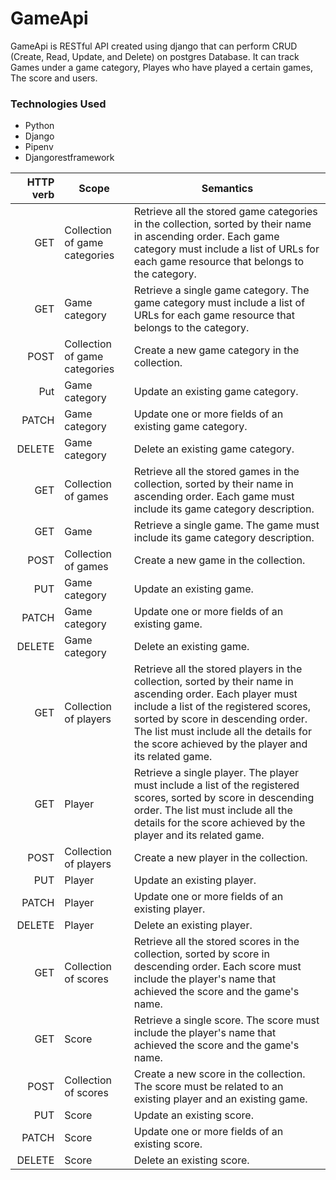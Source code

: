 # GameApi
GameApi is RESTful API created using django that can perform CRUD (Create, Read, Update, and Delete)
on postgres Database. It can track Games under a game category, Playes who have played a certain games, The score and users.

### Technologies Used
- Python
- Django
- Pipenv
- Djangorestframework


| HTTP verb | Scope | Semantics |
|----------:|-------------------------------|---------------------------------------------------------------------------------------------------------------------------------------------------------------------------------------------------------------------------------------------------------------------------------------------|
| GET | Collection of game categories | Retrieve all the stored game categories in the collection, sorted by their name in ascending order. Each game category must include a list of URLs for each game resource that belongs to the category. |
| GET | Game category | Retrieve a single game category. The game category must include a list of URLs for each game resource that belongs to the category. |
| POST | Collection of game categories | Create a new game category in the collection. |
| Put | Game category | Update an existing game category. |
| PATCH | Game category | Update one or more fields of an existing game category. |
| DELETE | Game category | Delete an existing game category. |
| GET | Collection of games | Retrieve all the stored games in the collection, sorted by their name in ascending order. Each game must include its game category description. |
| GET | Game | Retrieve a single game. The game must include its game category description. |
| POST | Collection of games | Create a new game in the collection. |
| PUT | Game category | Update an existing game. |
| PATCH | Game category | Update one or more fields of an existing game. |
| DELETE | Game category | Delete an existing game. |
| GET | Collection of players | Retrieve all the stored players in the collection, sorted by their name in ascending order. Each player must include a list of the registered scores, sorted by score in descending order. The list must include all the details for the score achieved by the player and its related game. |
| GET | Player | Retrieve a single player. The player must include a list of the registered scores, sorted by score in descending order. The list must include all the details for the score achieved by the player and its related game. |
| POST | Collection of players | Create a new player in the collection. |
| PUT | Player | Update an existing player. |
| PATCH | Player | Update one or more fields of an existing player. |
| DELETE | Player | Delete an existing player. |
| GET | Collection of scores | Retrieve all the stored scores in the collection, sorted by score in descending order. Each score must include the player's name that achieved the score and the game's name. |
| GET | Score | Retrieve a single score. The score must include the player's name that achieved the score and the game's name. |
| POST | Collection of scores | Create a new score in the collection. The score must be related to an existing player and an existing game. |
| PUT | Score | Update an existing score. |
| PATCH | Score | Update one or more fields of an existing score. |
| DELETE | Score | Delete an existing score. |